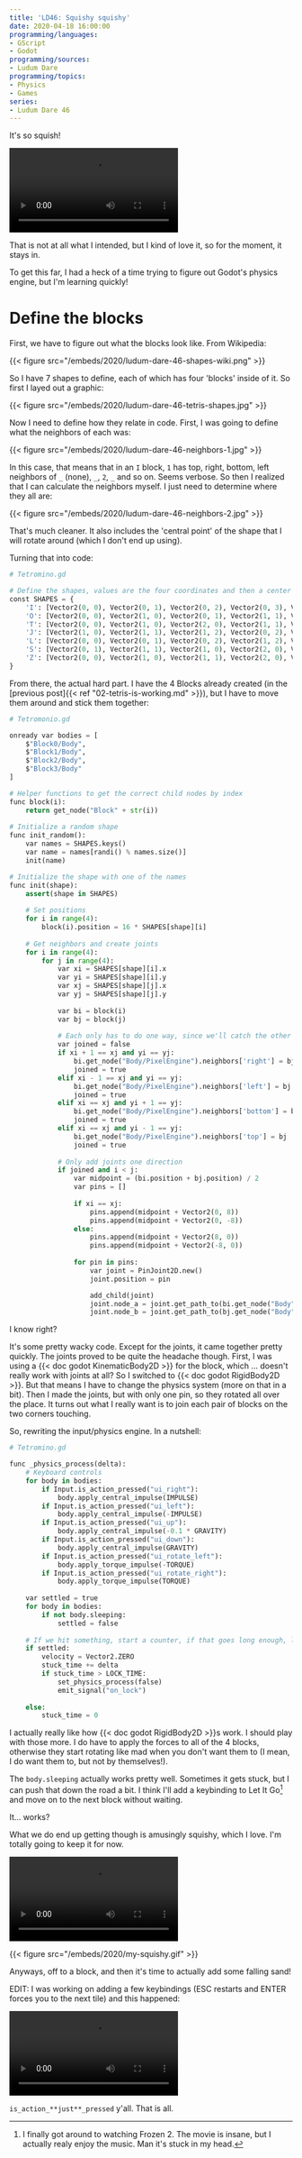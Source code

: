 ```yaml
---
title: 'LD46: Squishy squishy'
date: 2020-04-18 16:00:00
programming/languages:
- GScript
- Godot
programming/sources:
- Ludum Dare
programming/topics:
- Physics
- Games
series:
- Ludum Dare 46
---
```

It's so squish!

<video controls src="/embeds/2020/ludum-dare-46-squishy.mp4"></video>

That is not at all what I intended, but I kind of love it, so for the moment, it stays in. 

To get this far, I had a heck of a time trying to figure out Godot's physics engine, but I'm learning quickly!

<!--more-->

# Define the blocks

First, we have to figure out what the blocks look like. From Wikipedia:

{{< figure src="/embeds/2020/ludum-dare-46-shapes-wiki.png" >}}

So I have 7 shapes to define, each of which has four 'blocks' inside of it. So first I layed out a graphic:

{{< figure src="/embeds/2020/ludum-dare-46-tetris-shapes.jpg" >}}

Now I need to define how they relate in code. First, I was going to define what the neighbors of each was:

{{< figure src="/embeds/2020/ludum-dare-46-neighbors-1.jpg" >}}

In this case, that means that in an `I` block, `1` has top, right, bottom, left neighbors of `_` (none), `_`, `2`, `_` and so on. Seems verbose. So then I realized that I can calculate the neighbors myself. I just need to determine where they all are:

{{< figure src="/embeds/2020/ludum-dare-46-neighbors-2.jpg" >}}

That's much cleaner. It also includes the 'central point' of the shape that I will rotate around (which I don't end up using).

Turning that into code:

```python
# Tetromino.gd

# Define the shapes, values are the four coordinates and then a center point to rotate around
const SHAPES = {
	'I': [Vector2(0, 0), Vector2(0, 1), Vector2(0, 2), Vector2(0, 3), Vector2(0.5, 2.0)],
	'O': [Vector2(0, 0), Vector2(1, 0), Vector2(0, 1), Vector2(1, 1), Vector2(1.0, 1.0)],
	'T': [Vector2(0, 0), Vector2(1, 0), Vector2(2, 0), Vector2(1, 1), Vector2(1.5, 0.5)],
	'J': [Vector2(1, 0), Vector2(1, 1), Vector2(1, 2), Vector2(0, 2), Vector2(1.5, 2.5)],
	'L': [Vector2(0, 0), Vector2(0, 1), Vector2(0, 2), Vector2(1, 2), Vector2(0.5, 2.5)],
	'S': [Vector2(0, 1), Vector2(1, 1), Vector2(1, 0), Vector2(2, 0), Vector2(1.5, 0.5)],
	'Z': [Vector2(0, 0), Vector2(1, 0), Vector2(1, 1), Vector2(2, 0), Vector2(1.5, 0.5)]
}
```

From there, the actual hard part. I have the 4 Blocks already created (in the [previous post]{{< ref "02-tetris-is-working.md" >}}), but I have to move them around and stick them together:

```python
# Tetromonio.gd

onready var bodies = [
	$"Block0/Body",
	$"Block1/Body",
	$"Block2/Body",
	$"Block3/Body"
]

# Helper functions to get the correct child nodes by index
func block(i):
	return get_node("Block" + str(i))
	
# Initialize a random shape
func init_random():
	var names = SHAPES.keys()
	var name = names[randi() % names.size()]
	init(name)

# Initialize the shape with one of the names
func init(shape):
	assert(shape in SHAPES)
	
	# Set positions
	for i in range(4):
		block(i).position = 16 * SHAPES[shape][i]
		
	# Get neighbors and create joints
	for i in range(4):
		for j in range(4):
			var xi = SHAPES[shape][i].x
			var yi = SHAPES[shape][i].y
			var xj = SHAPES[shape][j].x
			var yj = SHAPES[shape][j].y
			
			var bi = block(i)
			var bj = block(j)
			
			# Each only has to do one way, since we'll catch the other when bi  and bj swap
			var joined = false
			if xi + 1 == xj and yi == yj:
				bi.get_node("Body/PixelEngine").neighbors['right'] = bj
				joined = true
			elif xi - 1 == xj and yi == yj:
				bi.get_node("Body/PixelEngine").neighbors['left'] = bj
				joined = true
			elif xi == xj and yi + 1 == yj:
				bi.get_node("Body/PixelEngine").neighbors['bottom'] = bj
				joined = true
			elif xi == xj and yi - 1 == yj:
				bi.get_node("Body/PixelEngine").neighbors['top'] = bj
				joined = true
				
			# Only add joints one direction
			if joined and i < j:
				var midpoint = (bi.position + bj.position) / 2
				var pins = []
				
				if xi == xj:
					pins.append(midpoint + Vector2(0, 8))
					pins.append(midpoint + Vector2(0, -8))
				else:
					pins.append(midpoint + Vector2(8, 0))
					pins.append(midpoint + Vector2(-8, 0))
					
				for pin in pins:
					var joint = PinJoint2D.new()
					joint.position = pin

					add_child(joint)
					joint.node_a = joint.get_path_to(bi.get_node("Body"))
					joint.node_b = joint.get_path_to(bj.get_node("Body"))
```

I know right? 

It's some pretty wacky code. Except for the joints, it came together pretty quickly. The joints proved to be quite the headache though. First, I was using a {{< doc godot KinematicBody2D >}} for the block, which ... doesn't really work with joints at all? So I switched to {{< doc godot RigidBody2D >}}. But that means I have to change the physics system (more on that in a bit). Then I made the joints, but with only one pin, so they rotated all over the place. It turns out what I really want is to join each pair of blocks on the two corners touching. 

So, rewriting the input/physics engine. In a nutshell:

```python
# Tetromino.gd

func _physics_process(delta):
	# Keyboard controls
	for body in bodies:
		if Input.is_action_pressed("ui_right"):
			body.apply_central_impulse(IMPULSE)
		if Input.is_action_pressed("ui_left"):
			body.apply_central_impulse(-IMPULSE)
		if Input.is_action_pressed("ui_up"):
			body.apply_central_impulse(-0.1 * GRAVITY)
		if Input.is_action_pressed("ui_down"):
			body.apply_central_impulse(GRAVITY)
		if Input.is_action_pressed("ui_rotate_left"):
			body.apply_torque_impulse(-TORQUE)
		if Input.is_action_pressed("ui_rotate_right"):
			body.apply_torque_impulse(TORQUE)
		
	var settled = true
	for body in bodies:
		if not body.sleeping:
			settled = false
	
	# If we hit something, start a counter, if that goes long enough, lock the block
	if settled:
		velocity = Vector2.ZERO
		stuck_time += delta
		if stuck_time > LOCK_TIME:
			set_physics_process(false)
			emit_signal("on_lock")
			
	else:
		stuck_time = 0
```

I actually really like how {{< doc godot RigidBody2D >}}s work. I should play with those more. I do have to apply the forces to all of the 4 blocks, otherwise they start rotating like mad when you don't want them to (I mean, I do want them to, but not by themselves!). 

The `body.sleeping` actually works pretty well. Sometimes it gets stuck, but I can push that down the road a bit. I think I'll add a keybinding to Let It Go[^frozen] and move on to the next block without waiting. 

It... works? 

What we do end up getting though is amusingly squishy, which I love. I'm totally going to keep it for now.

<video controls src="/embeds/2020/ludum-dare-46-squishy-2.mp4"></video>

{{< figure src="/embeds/2020/my-squishy.gif" >}}

Anyways, off to a block, and then it's time to actually add some falling sand!

EDIT: I was working on adding a few keybindings (ESC restarts and ENTER forces you to the next tile) and this happened:

<video controls src="/embeds/2020/ludum-dare-46-oops.mp4"></video>

`is_action_**just**_pressed` y'all. That is all. 

[^frozen]: I finally got around to watching Frozen 2. The movie is insane, but I actually realy enjoy the music. Man it's stuck in my head. 